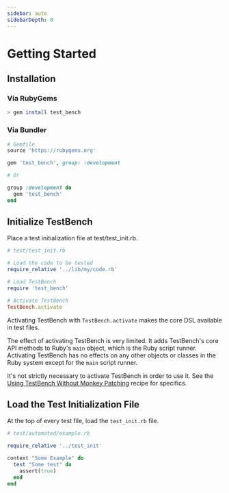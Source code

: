 ```yaml
---
sidebar: auto
sidebarDepth: 0
---
```


# Getting Started

## Installation

### Via RubyGems

``` bash
> gem install test_bench
```

### Via Bundler

``` ruby
# Gemfile
source 'https://rubygems.org'

gem 'test_bench', group: :development

# Or

group :development do
  gem 'test_bench'
end
```

## Initialize TestBench

Place a test initialization file at test/test_init.rb.

``` ruby
# test/test_init.rb

# Load the code to be tested
require_relative '../lib/my/code.rb'

# Load TestBench
require 'test_bench'

# Activate TestBench
TestBench.activate
```

Activating TestBench with `TestBench.activate` makes the core DSL available in test files.

The effect of activating TestBench is very limited. It adds TestBench's core API methods to Ruby's `main` object, which is the Ruby script runner. Activating TestBench has no effects on any other objects or classes in the Ruby system except for the `main` script runner.

It's not strictly necessary to activate TestBench in order to use it. See the [Using TestBench Without Monkey Patching](/user-guide/recipes.md#use-testbench-without-monkey-patching) recipe for specifics.

## Load the Test Initialization File

At the top of every test file, load the `test_init.rb` file.

``` ruby
# test/automated/example.rb

require_relative '../test_init'

context "Some Example" do
  test "Some test" do
    assert(true)
  end
end
```
